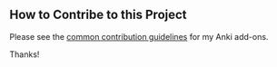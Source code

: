 ## How to Contribe to this Project

Please see the [common contribution guidelines](https://github.com/glutanimate/docs/blob/master/anki/add-ons/CONTRIBUTING.md#how-to-contribute-to-my-anki-add-ons) for my Anki add-ons.

Thanks!